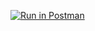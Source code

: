 
[![Run in Postman](https://run.pstmn.io/button.svg)](https://www.getpostman.com/collections/a4bf6b903d7f65055db6)
